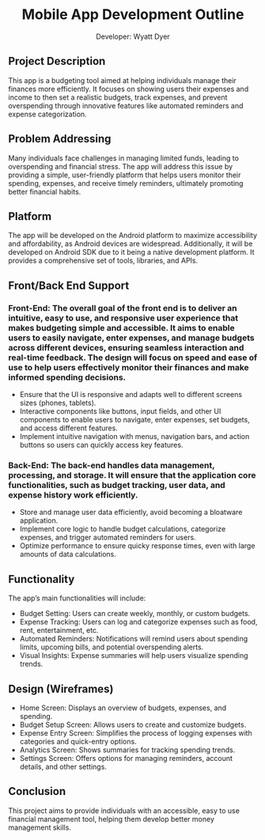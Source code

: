 


<h1 align="center">Mobile App Development Outline</h1>
<p align="center">Developer: Wyatt Dyer</p>

## Project Description
This app is a budgeting tool aimed at helping individuals manage their finances more efficiently. It focuses on showing users their expenses and income to then set a realistic budgets, track expenses, and prevent overspending through innovative features like automated reminders and expense categorization.
## Problem Addressing
Many individuals face challenges in managing limited funds, leading to overspending and financial stress. The app will address this issue by providing a simple, user-friendly platform that helps users monitor their spending, expenses, and receive timely reminders, ultimately promoting better financial habits.
## Platform
The app will be developed on the Android platform to maximize accessibility and affordability, as Android devices are widespread. Additionally, it will be developed on Android SDK due to it being a native development platform. It provides a comprehensive set of tools, libraries, and APIs. 
## Front/Back End Support
### Front-End: The overall goal of the front end is to deliver an intuitive, easy to use, and responsive user experience that makes budgeting simple and accessible. It aims to enable users to easily navigate, enter expenses, and manage budgets across different devices, ensuring seamless interaction and real-time feedback. The design will focus on speed and ease of use to help users effectively monitor their finances and make informed spending decisions.
- Ensure that the UI is responsive and adapts well to different screens sizes (phones, tablets). 
-	Interactive components like buttons, input fields, and other UI components to enable users to navigate, enter expenses, set budgets, and access different features. 
-	Implement intuitive navigation with menus, navigation bars, and action buttons so users can quickly access key features.
### Back-End: The back-end handles data management, processing, and storage. It will ensure that the application core functionalities, such as budget tracking, user data, and expense history work efficiently. 
-	Store and manage user data efficiently, avoid becoming a bloatware application.
-	Implement core logic to handle budget calculations, categorize expenses, and trigger automated reminders for users. 
-	Optimize performance to ensure quicky response times, even with large amounts of data calculations. 

## Functionality
The app’s main functionalities will include:
-	Budget Setting: Users can create weekly, monthly, or custom budgets.
-	Expense Tracking: Users can log and categorize expenses such as food, rent, entertainment, etc.
-	Automated Reminders: Notifications will remind users about spending limits, upcoming bills, and potential overspending alerts.
-	Visual Insights: Expense summaries will help users visualize spending trends.
## Design (Wireframes)
-	Home Screen: Displays an overview of budgets, expenses, and spending.
-	Budget Setup Screen: Allows users to create and customize budgets.
-	Expense Entry Screen: Simplifies the process of logging expenses with categories and quick-entry options.
-	Analytics Screen: Shows summaries for tracking spending trends.
-	Settings Screen: Offers options for managing reminders, account details, and other settings.
## Conclusion 
This project aims to provide individuals with an accessible, easy to use financial management tool, helping them develop better money management skills. 

